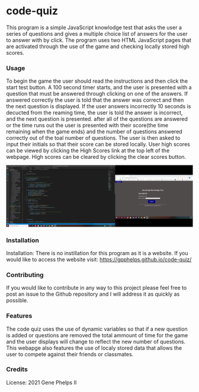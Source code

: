 # code-quiz

This program is a simple JavaScript knowlodge test that asks the user a series of questions and gives a multiple choice list of answers for the user to answer with by click. The program uses two HTML JavaScript pages that are activated through the use of the game and checking locally stored high scores. 


### Usage

To begin the game the user should read the instructions and then click the start test button. A 100 second timer starts, and the user is presented with a question that must be answered through clicking on one of the answers. If answered correctly the user is told that the answer was correct and then the next question is displayed. If the user answers incorrectly 10 seconds is decucted from the reaming time, the user is told the answer is incorrect, and the next question is presented. after all of the questions are answered or the time runs out the user is presented with their score(the time remaining when the game ends) and the number of questions answered correctly out of the toal number of questions. The user is then asked to input their initials so that their score can be stored locally. User high scores can be viewed by clicking the High Scores link at the top left of the webpage. High scores can be cleared by clicking the clear scores button. 

![Screen Shot](screenshot-code-quiz.png)

### Installation 

Installation: There is no instillation for this program as it is a website. If you would like to access the website visit: 
https://gpphelps.github.io/code-quiz/

### Contributing 

If you would like to contribute in any way to this project please feel free to post an issue to the Github repository and I will address it as quickly as possible.

### Features
The code quiz uses the use of dynamic variables so that if a new question is added or questions are removed the total ammount of time for the game and the user displays will change to reflect the new number of questions. This webapge also features the use of localy stored data that allows the user to compete against their friends or classmates. 

### Credits

License: 2021 Gene Phelps II
